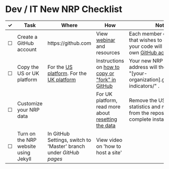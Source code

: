 # Dev / IT New NRP Checklist

<table>
  <thead>
    <tr>
      <th scope="col">&#10003;</th>
      <th scope="col">Task</th>
      <th scope="col">Where</th>
      <th scope="col">How</th>
      <th scope="col">Notes</th>
    </tr>
  </thead>
  <tr>
    <td>&#9744;</td>
    <td>Create a GitHub account</td>
    <td>https://github.com</td>
    <td>View <a href="https://www.youtube.com/watch?v=uNa9GOtM6NE">webinar</a> and <a>resources</a></td>
    <td>Each member of your team that wishes to contribute to your code will need their own <a href="https://www.youtube.com/watch?v=46T7Nbssyow">GitHub account</a>.</td>
  </tr>
  <tr>
    <td>&#9744;</td>
    <td>Copy the US or UK platform</td>
    <td>For the <a href="https://github.com/GSA/sdg-indicators">US platform</a>. For the <a href="https://github.com/ONSdigital/sdg-indicators">UK platform</a></td>
    <td>Instructions on <a href="https://help.github.com/articles/fork-a-repo/">how to copy or "fork" in GitHub</a></td>
    <td>Your new NRP website address will then be named "[your-organization].github.io/sdg-indicators/" .</td>
  </tr>
  <tr>
    <!-- not dev-specific -->
    <td>&#9744;</td>
    <td>Customize your NRP data</td>
    <td></td>
    <td>For UK platform, read more about <a href="https://github.com/ONSdigital/sdg-indicators/wiki/What-do-we-need-to-change#resetting-the-data">resetting the data</a></td>
    <td>Remove the US or UK statistics and metadata from the repository to complete installation.</td>
  </tr>
  <tr>
    <td>&#9744;</td>
    <td>Turn on the NRP website using Jekyll</td>
    <td>In GitHub Settings, switch to 'Master' branch under <i>GitHub pages</i></td>
    <td>View <a>video</a> on 'how to host a site'</td>
    <td></td>
  </tr>
</table>
